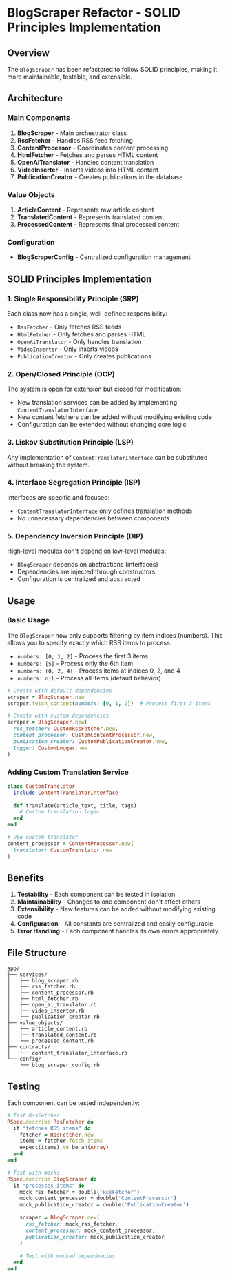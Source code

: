 # BlogScraper Refactor - SOLID Principles Implementation

## Overview

The `BlogScraper` has been refactored to follow SOLID principles, making it more maintainable, testable, and extensible.

## Architecture

### Main Components

1. **BlogScraper** - Main orchestrator class
2. **RssFetcher** - Handles RSS feed fetching
3. **ContentProcessor** - Coordinates content processing
4. **HtmlFetcher** - Fetches and parses HTML content
5. **OpenAiTranslator** - Handles content translation
6. **VideoInserter** - Inserts videos into HTML content
7. **PublicationCreator** - Creates publications in the database

### Value Objects

1. **ArticleContent** - Represents raw article content
2. **TranslatedContent** - Represents translated content
3. **ProcessedContent** - Represents final processed content

### Configuration

- **BlogScraperConfig** - Centralized configuration management

## SOLID Principles Implementation

### 1. Single Responsibility Principle (SRP)

Each class now has a single, well-defined responsibility:

- `RssFetcher` - Only fetches RSS feeds
- `HtmlFetcher` - Only fetches and parses HTML
- `OpenAiTranslator` - Only handles translation
- `VideoInserter` - Only inserts videos
- `PublicationCreator` - Only creates publications

### 2. Open/Closed Principle (OCP)

The system is open for extension but closed for modification:

- New translation services can be added by implementing `ContentTranslatorInterface`
- New content fetchers can be added without modifying existing code
- Configuration can be extended without changing core logic

### 3. Liskov Substitution Principle (LSP)

Any implementation of `ContentTranslatorInterface` can be substituted without breaking the system.

### 4. Interface Segregation Principle (ISP)

Interfaces are specific and focused:
- `ContentTranslatorInterface` only defines translation methods
- No unnecessary dependencies between components

### 5. Dependency Inversion Principle (DIP)

High-level modules don't depend on low-level modules:

- `BlogScraper` depends on abstractions (interfaces)
- Dependencies are injected through constructors
- Configuration is centralized and abstracted

## Usage

### Basic Usage

The `BlogScraper` now only supports filtering by item indices (numbers). This allows you to specify exactly which RSS items to process:

- `numbers: [0, 1, 2]` - Process the first 3 items
- `numbers: [5]` - Process only the 6th item
- `numbers: [0, 2, 4]` - Process items at indices 0, 2, and 4
- `numbers: nil` - Process all items (default behavior)

```ruby
# Create with default dependencies
scraper = BlogScraper.new
scraper.fetch_content(numbers: [0, 1, 2])  # Process first 3 items

# Create with custom dependencies
scraper = BlogScraper.new(
  rss_fetcher: CustomRssFetcher.new,
  content_processor: CustomContentProcessor.new,
  publication_creator: CustomPublicationCreator.new,
  logger: CustomLogger.new
)
```

### Adding Custom Translation Service

```ruby
class CustomTranslator
  include ContentTranslatorInterface
  
  def translate(article_text, title, tags)
    # Custom translation logic
  end
end

# Use custom translator
content_processor = ContentProcessor.new(
  translator: CustomTranslator.new
)
```

## Benefits

1. **Testability** - Each component can be tested in isolation
2. **Maintainability** - Changes to one component don't affect others
3. **Extensibility** - New features can be added without modifying existing code
4. **Configuration** - All constants are centralized and easily configurable
5. **Error Handling** - Each component handles its own errors appropriately

## File Structure

```
app/
├── services/
│   ├── blog_scraper.rb
│   ├── rss_fetcher.rb
│   ├── content_processor.rb
│   ├── html_fetcher.rb
│   ├── open_ai_translator.rb
│   ├── video_inserter.rb
│   └── publication_creator.rb
├── value_objects/
│   ├── article_content.rb
│   ├── translated_content.rb
│   └── processed_content.rb
├── contracts/
│   └── content_translator_interface.rb
└── config/
    └── blog_scraper_config.rb
```

## Testing

Each component can be tested independently:

```ruby
# Test RssFetcher
RSpec.describe RssFetcher do
  it "fetches RSS items" do
    fetcher = RssFetcher.new
    items = fetcher.fetch_items
    expect(items).to be_an(Array)
  end
end

# Test with mocks
RSpec.describe BlogScraper do
  it "processes items" do
    mock_rss_fetcher = double('RssFetcher')
    mock_content_processor = double('ContentProcessor')
    mock_publication_creator = double('PublicationCreator')
    
    scraper = BlogScraper.new(
      rss_fetcher: mock_rss_fetcher,
      content_processor: mock_content_processor,
      publication_creator: mock_publication_creator
    )
    
    # Test with mocked dependencies
  end
end
``` 